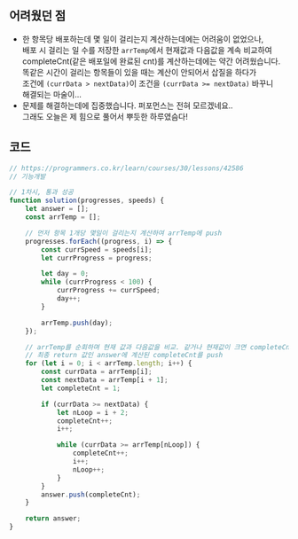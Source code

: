 ## 어려웠던 점
- 한 항목당 배포하는데 몇 일이 걸리는지 계산하는데에는 어려움이 없었으나,  
    배포 시 걸리는 일 수를 저장한 `arrTemp`에서 현재값과 다음값을 계속 비교하여  
    completeCnt(같은 배포일에 완료된 cnt)를 계산하는데에는 약간 어려웠습니다.  
    똑같은 시간이 걸리는 항목들이 있을 때는 계산이 안되어서 삽질을 하다가  
    조건에 `(currData > nextData)`이 조건을 `(currData >= nextData)` 바꾸니  
    해결되는 마술이...
- 문제를 해결하는데에 집중했습니다. 퍼포먼스는 전혀 모르겠네요..  
    그래도 오늘은 제 힘으로 풀어서 뿌듯한 하루였슴다!

## 코드
```js
// https://programmers.co.kr/learn/courses/30/lessons/42586
// 기능개발

// 1차시, 통과 성공
function solution(progresses, speeds) {
    let answer = [];
    const arrTemp = [];

    // 먼저 항목 1개당 몇일이 걸리는지 계산하여 arrTemp에 push
    progresses.forEach((progress, i) => {
        const currSpeed = speeds[i];
        let currProgress = progress;

        let day = 0;
        while (currProgress < 100) {
            currProgress += currSpeed;
            day++;
        }

        arrTemp.push(day);
    });

    // arrTemp를 순회하며 현재 값과 다음값을 비교. 같거나 현재값이 크면 completeCnt++ 후
    // 최종 return 값인 answer에 계산된 completeCnt를 push
    for (let i = 0; i < arrTemp.length; i++) {
        const currData = arrTemp[i];
        const nextData = arrTemp[i + 1];
        let completeCnt = 1;

        if (currData >= nextData) {
            let nLoop = i + 2;
            completeCnt++;
            i++;

            while (currData >= arrTemp[nLoop]) {
                completeCnt++;
                i++;
                nLoop++;
            }
        }
        answer.push(completeCnt);
    }

    return answer;
}
```

